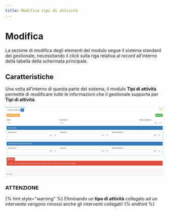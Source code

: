 ```yaml
---
title: Modifica tipi di attività
---
```


# Modifica

La sezione di modifica degli elementi del modulo segue il sistema standard del gestionale, necessitando il click sulla riga relativa al _record_ all'interno della tabella della schermata principale.

## Caratteristiche

Una volta all'interno di questa parte del sistema, il modulo **Tipi di attività** permette di modificare _tutte_ le informazioni che il gestionale supporta per **Tipi di attività**.

![Screenshot modifica tipi di attivit&#xE0;](../../../.gitbook/assets/modificatipidiattivita.PNG)

### ATTENZIONE

{% hint style="warning" %}
Eliminando un **tipo di attività** collegato ad un intervento vengono rimossi anche gli interventi collegati!
{% endhint %}

